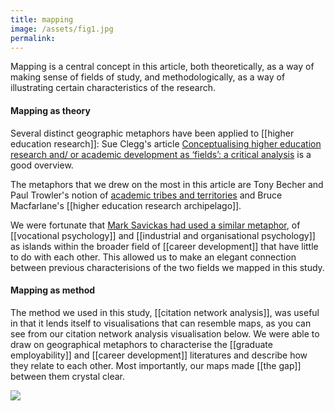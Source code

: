 ```yaml
---
title: mapping
image: /assets/fig1.jpg
permalink: 
---
```

Mapping is a central concept in this article, both theoretically, as a way of making sense of fields of study, and methodologically, as a way of illustrating certain characteristics of the research. 

#### Mapping as theory
Several distinct geographic metaphors have been applied to [[higher education research]]: Sue Clegg's article [Conceptualising higher education research and/
or academic development as ‘fields’: a critical analysis](https://doi.org/10.1080/07294360.2012.690369) is a good overview. 

The metaphors that we drew on the most in this article are Tony Becher and Paul Trowler's notion of [academic tribes and territories](https://books.google.com.au/books/about/Academic_Tribes_and_Territories.html?id=N76dAAAAMAAJ) and Bruce Macfarlane's [[higher education research archipelago]]. 

We were fortunate that [Mark Savickas had used a similar metaphor](https://www.sciencedirect.com/science/article/abs/pii/S0001879101918342), of [[vocational psychology]] and [[industrial and organisational psychology]] as islands within the broader field of [[career development]] that have little to do with each other. This allowed us to make an elegant connection between previous characterisions of the two fields we mapped in this study. 

#### Mapping as method
The method we used in this study, [[citation network analysis]], was useful in that it lends itself to visualisations that can resemble maps, as you can see from our citation network analysis visualisation below. We were able to draw on geographical metaphors to characterise the [[graduate employability]] and [[career development]] literatures and describe how they relate to each other. Most importantly, our maps made [[the gap]] between them crystal clear.

![]({{page.image}})